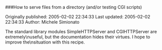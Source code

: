 ###How to serve files from a directory (and/or testing CGI scripts)

Originally published: 2005-02-02 22:34:33
Last updated: 2005-02-02 22:34:33
Author: Michele Simionato

The standard library modules SimpleHTTPServer and CGIHTTPServer are extremely\nuseful, but the documentation hides their virtues. I hope to improve the\nsituation with this recipe.